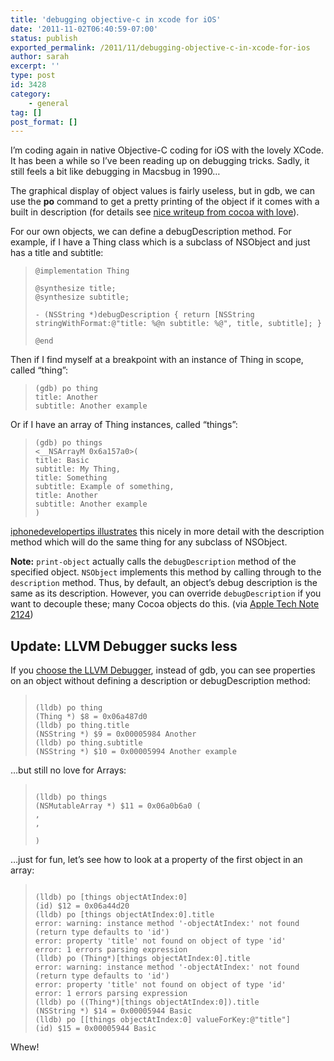 ```yaml
---
title: 'debugging objective-c in xcode for iOS'
date: '2011-11-02T06:40:59-07:00'
status: publish
exported_permalink: /2011/11/debugging-objective-c-in-xcode-for-ios
author: sarah
excerpt: ''
type: post
id: 3428
category:
    - general
tag: []
post_format: []
---
```

I’m coding again in native Objective-C coding for iOS with the lovely XCode. It has been a while so I’ve been reading up on debugging tricks. Sadly, it still feels a bit like debugging in Macsbug in 1990…

The graphical display of object values is fairly useless, but in gdb, we can use the **po** command to get a pretty printing of the object if it comes with a built in description (for details see [nice writeup from cocoa with love](http://cocoawithlove.com/2008/10/debugging-tips-for-objective-c.html)).

For our own objects, we can define a debugDescription method. For example, if I have a Thing class which is a subclass of NSObject and just has a title and subtitle:

> ```
> @implementation Thing
> 
> @synthesize title;
> @synthesize subtitle;
> 
> - (NSString *)debugDescription { return [NSString stringWithFormat:@"title: %@n subtitle: %@", title, subtitle]; }
> 
> @end
> ```

Then if I find myself at a breakpoint with an instance of Thing in scope, called “thing”:

> ```
> (gdb) po thing
> title: Another
> subtitle: Another example
> ```

Or if I have an array of Thing instances, called “things”:

> ```
> (gdb) po things
> <__NSArrayM 0x6a157a0>(
> title: Basic
> subtitle: My Thing,
> title: Something
> subtitle: Example of something,
> title: Another
> subtitle: Another example
> )
> ```

[iphonedevelopertips illustrates](http://iphonedevelopertips.com/cocoa/overriding-nsobject-description-method.html) this nicely in more detail with the description method which will do the same thing for any subclass of NSObject.

**Note:** `print-object` actually calls the `debugDescription` method of the specified object. `NSObject` implements this method by calling through to the `description` method. Thus, by default, an object’s debug description is the same as its description. However, you can override `debugDescription` if you want to decouple these; many Cocoa objects do this. (via [Apple Tech Note 2124](http://developer.apple.com/library/mac/#technotes/tn2124/_index.html))

Update: LLVM Debugger sucks less
--------------------------------

If you [choose the LLVM Debugger](http://developer.apple.com/library/mac/#documentation/IDEs/Conceptual/Xcode4TransitionGuide/Debugging/Debugging.html), instead of gdb, you can see properties on an object without defining a description or debugDescription method:

> ```
> 
> (lldb) po thing
> (Thing *) $8 = 0x06a487d0 
> (lldb) po thing.title
> (NSString *) $9 = 0x00005984 Another
> (lldb) po thing.subtitle
> (NSString *) $10 = 0x00005994 Another example
> ```

…but still no love for Arrays:

> ```
> 
> (lldb) po things
> (NSMutableArray *) $11 = 0x06a0b6a0 (
> ,
> ,
> 
> )
> ```

…just for fun, let’s see how to look at a property of the first object in an array:

> ```
> 
> (lldb) po [things objectAtIndex:0]
> (id) $12 = 0x06a44d20 
> (lldb) po [things objectAtIndex:0].title
> error: warning: instance method '-objectAtIndex:' not found (return type defaults to 'id')
> error: property 'title' not found on object of type 'id'
> error: 1 errors parsing expression
> (lldb) po (Thing*)[things objectAtIndex:0].title
> error: warning: instance method '-objectAtIndex:' not found (return type defaults to 'id')
> error: property 'title' not found on object of type 'id'
> error: 1 errors parsing expression
> (lldb) po ((Thing*)[things objectAtIndex:0]).title
> (NSString *) $14 = 0x00005944 Basic
> (lldb) po [[things objectAtIndex:0] valueForKey:@"title"]
> (id) $15 = 0x00005944 Basic
> ```

Whew!